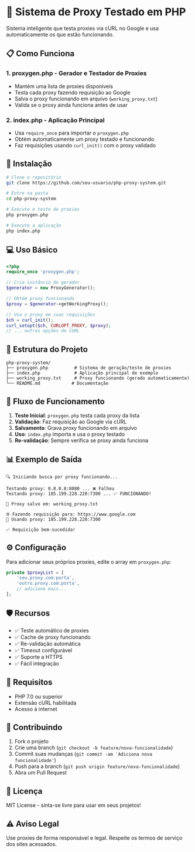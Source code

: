 # 🔄 Sistema de Proxy Testado em PHP

Sistema inteligente que testa proxies via cURL no Google e usa automaticamente os que estão funcionando.

## 📋 Como Funciona

### 1. **proxygen.php** - Gerador e Testador de Proxies
- Mantém uma lista de proxies disponíveis
- Testa cada proxy fazendo requisição ao Google
- Salva o proxy funcionando em arquivo (`working_proxy.txt`)
- Valida se o proxy ainda funciona antes de usar

### 2. **index.php** - Aplicação Principal
- Usa `require_once` para importar o `proxygen.php`
- Obtém automaticamente um proxy testado e funcionando
- Faz requisições usando `curl_init()` com o proxy validado

## 🚀 Instalação

```bash
# Clone o repositório
git clone https://github.com/seu-usuario/php-proxy-system.git

# Entre na pasta
cd php-proxy-system

# Execute o teste de proxies
php proxygen.php

# Execute a aplicação
php index.php
```

## 💻 Uso Básico

```php
<?php
require_once 'proxygen.php';

// Cria instância do gerador
$generator = new ProxyGenerator();

// Obtém proxy funcionando
$proxy = $generator->getWorkingProxy();

// Usa o proxy em suas requisições
$ch = curl_init();
curl_setopt($ch, CURLOPT_PROXY, $proxy);
// ... outras opções do cURL
```

## 📁 Estrutura do Projeto

```
php-proxy-system/
├── proxygen.php          # Sistema de geração/teste de proxies
├── index.php             # Aplicação principal de exemplo
├── working_proxy.txt     # Proxy funcionando (gerado automaticamente)
└── README.md            # Documentação
```

## 🔧 Fluxo de Funcionamento

1. **Teste Inicial**: `proxygen.php` testa cada proxy da lista
2. **Validação**: Faz requisição ao Google via cURL
3. **Salvamento**: Grava proxy funcionando em arquivo
4. **Uso**: `index.php` importa e usa o proxy testado
5. **Re-validação**: Sempre verifica se proxy ainda funciona

## 📊 Exemplo de Saída

```
🔍 Iniciando busca por proxy funcionando...

Testando proxy: 8.8.8.8:8080 ... ❌ Falhou
Testando proxy: 185.199.228.220:7300 ... ✅ FUNCIONANDO!

💾 Proxy salvo em: working_proxy.txt

🌐 Fazendo requisição para: https://www.google.com
🔄 Usando proxy: 185.199.228.220:7300

✅ Requisição bem-sucedida!
```

## ⚙️ Configuração

Para adicionar seus próprios proxies, edite o array em `proxygen.php`:

```php
private $proxyList = [
    'seu.proxy.com:porta',
    'outro.proxy.com:porta',
    // adicione mais...
];
```

## 🛡️ Recursos

- ✅ Teste automático de proxies
- ✅ Cache de proxy funcionando
- ✅ Re-validação automática
- ✅ Timeout configurável
- ✅ Suporte a HTTPS
- ✅ Fácil integração

## 📝 Requisitos

- PHP 7.0 ou superior
- Extensão cURL habilitada
- Acesso à internet

## 🤝 Contribuindo

1. Fork o projeto
2. Crie uma branch (`git checkout -b feature/nova-funcionalidade`)
3. Commit suas mudanças (`git commit -am 'Adiciona nova funcionalidade'`)
4. Push para a branch (`git push origin feature/nova-funcionalidade`)
5. Abra um Pull Request

## 📄 Licença

MIT License - sinta-se livre para usar em seus projetos!

## ⚠️ Aviso Legal

Use proxies de forma responsável e legal. Respeite os termos de serviço dos sites acessados.
